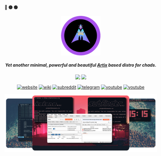  <p align="left"><b><metis>🔴 🟡 🟢</metis></b></p>
<p align="center">
  <a href="https://metislinux.org"><img src="https://raw.githubusercontent.com/metis-os/.github/main/pix/metis-round-01.png" height="130" width="130" alt="Metis Linux"></a>
<h5 align="center"> Yet another minimal, powerful and beautiful <a href="https://www.artixlinux.org">Artix</a> based distro for chads.</h5>
 <p align="center">
  <img src="https://img.shields.io/badge/Maintained%3F-Yes-yellow?style=flat-square">
  <img src="https://img.shields.io/github/downloads/metis-os/metis-iso/total?label=downloads&logo=github&color=red&style=flat-square">
  </p>
<p align="center">
  <a href="https://metislinux.org" target="_blank"><img alt="website" src="https://img.shields.io/badge/HOME-purple?style=flat-square"></a>
  <a href="https://wiki.metislinux.org" target="_blank"><img alt="wiki" src="https://img.shields.io/badge/WIKI-pink?style=flat-square"></a>
  <a href="https://www.reddit.com/r/metislinux" target="_blank"><img alt="subreddit" src="https://img.shields.io/badge/REDDIT-orange?style=flat-square"></a>
  <a href="https://t.me/metislinux" target="_blank"><img alt="telegram" src="https://img.shields.io/badge/TELEGRAM-teal?style=flat-square"></a>
  <a href="https://www.youtube.com/channel/UCINMkia_x966XylNqOL9wqg" target="_blank"><img alt="youtube" src="https://img.shields.io/badge/YOUTUBE-red?style=flat-square"></a>
   <a href="https://twitter.com/pwnwriter" target="_blank"><img alt="youtube" src="https://img.shields.io/badge/TWITTER-blue?style=flat-square"></a>


 </p>

![img](https://raw.githubusercontent.com/metis-os/.github/main/pix/Final.png)
